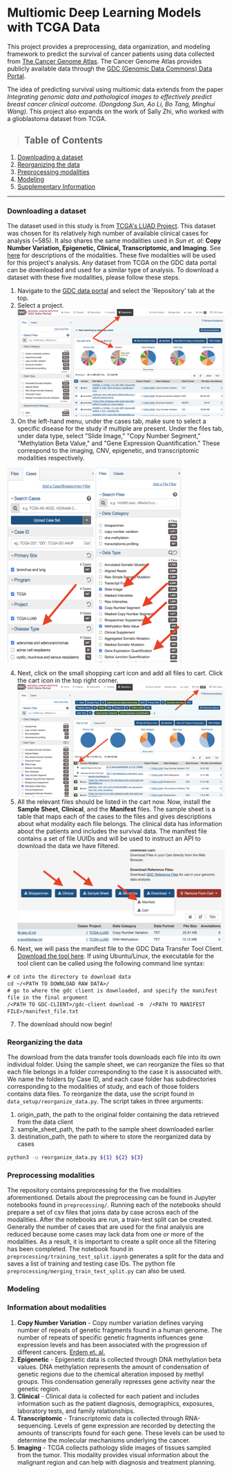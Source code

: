 # Multiomic Deep Learning Models with TCGA Data

This project provides a preprocessing, data organization, and modeling framework to predict the survival of cancer patients using data collected from [The Cancer Genome Atlas](https://www.cancer.gov/ccg/research/genome-sequencing/tcga). The Cancer Genome Atlas provides publicly available data through the [GDC (Genomic Data Commons) Data Portal](https://portal.gdc.cancer.gov/). 

The idea of predicting survival using multiomic data extends from the paper *Integrating genomic data and pathological images to effectively predict breast cancer clinical outcome. (Dongdong Sun, Ao Li, Bo Tang, Minghui Wang).* This project also expands on the work of Sally Zhi, who worked with a glioblastoma dataset from TCGA. 


>## Table of Contents
1. [Downloading a dataset](#downloading-a-dataset)
2. [Reorganizing the data](#reorganizing-the-data)
3. [Preprocessing modalities](#preprocessing-modalities)
4. [Modeling](#modeling)
5. [Supplementary Information](#information-about-modalities)
---
### Downloading a dataset
The dataset used in this study is from [TCGA's LUAD Project](https://portal.gdc.cancer.gov/projects/TCGA-LUAD). This dataset was chosen for its relatively high number of available clinical cases for analysis (~585). It also shares the same modalities used in *Sun et. al*: **Copy Number Variation, Epigenetic, Clinical, Transcriptomic, and Imaging**. See [here](#information-about-modalities) for descriptions of the modalities. These five modalities will be used for this project's analysis. Any dataset from TCGA on the GDC data portal can be downloaded and used for a similar type of analysis. To download a dataset with these five modalities, please follow these steps.
1. Navigate to the [GDC data portal](https://portal.gdc.cancer.gov/repository) and select the 'Repository' tab at the top.
2. Select a project.
![Image](docs/images/download_data_1.png)
3. On the left-hand menu, under the cases tab, make sure to select a specific disease for the study if multiple are present. Under the files tab, under data type, select "Slide Image," "Copy Number Segment," "Methylation Beta Value," and "Gene Expression Quantification." These correspond to the imaging, CNV, epigenetic, and transcriptomic modalities respectively. 
<p text-align="center">
  <img src="docs/images/download_data_2.png" width="200" height="450"/>
  <img src="docs/images/download_data_3.png" width="200" height="450" /> 
</p>

4. Next, click on the small shopping cart icon and add all files to cart. Click the cart icon in the top right corner. 
![Image](docs/images/download_data_4.png)
5. All the relevant files should be listed in the cart now. Now, install the **Sample Sheet**, **Clinical**, and the **Manifest** files. The sample sheet is a table that maps each of the cases to the files and gives descriptions about what modality each file belongs. The clinical data has information about the patients and includes the survival data. The manifest file contains a set of file UUIDs and will be used to instruct an API to download the data we have filtered.
![Image](docs/images/download_data_5.png) 
6. Next, we will pass the manifest file to the GDC Data Transfer Tool Client. [Download the tool here](https://gdc.cancer.gov/access-data/gdc-data-transfer-tool). If using Ubuntu/Linux, the executable for the tool client can be called using the following command line syntax:
```shell
# cd into the directory to download data
cd ~/<PATH TO DOWNLOAD RAW DATA>/
# go to where the gdc client is downloaded, and specify the manifest file in the final argument
/<PATH TO GDC-CLIENT>/gdc-client download -m  /<PATH TO MANIFEST FILE>/manifest_file.txt
```
7. The download should now begin!
### Reorganizing the data
The download from the data transfer tools downloads each file into its own individual folder. Using the sample sheet, we can reorganize the files so that each file belongs in a folder corresponding to the case it is associated with. We name the folders by Case ID, and each case folder has subdirectories corresponding to the modalities of study, and each of those folders contains data files.
To reorganize the data, use the script found in `data_setup/reorganize_data.py`. The script takes in three arguments:
1. origin_path, the path to the original folder containing the data retrieved from the data client
2. sample_sheet_path, the path to the sample sheet downloaded earlier
3. destination_path, the path to where to store the reorganized data by cases
```sh
python3 -u reorganize_data.py ${1} ${2} ${3}
```
### Preprocessing modalities
The repository contains preprocessing for the five modalities aforementioned. Details about the preprocessing can be found in Jupyter notebooks found in `preprocessing/`. Running each of the notebooks should prepare a set of csv files that joins data by case across each of the modalities. 
After the notebooks are run, a train-test split can be created. Generally the number of cases that are used for the final analysis are reduced because some cases may lack data from one or more of the modalities. As a result, it is important to create a split once all the filtering has been completed. The notebook found in `preprocessing/training_test_split.ipynb` generates a split for the data and saves a list of training and testing case IDs. The python file `preprocessing/merging_train_test_split.py` can also be used. 

### Modeling


### Information about modalities
1. **Copy Number Variation** - Copy number variation defines varying number of repeats of genetic fragments found in a human genome. The number of repeats of specific genetic fragments influences gene expression levels and has been associated with the progression of different cancers. [Erdem et. al.](https://onlinelibrary.wiley.com/doi/10.1002/mc.22664)
2. **Epigenetic** - Epigenetic data is collected through DNA methylation beta values. DNA methylation represents the amount of condensation of genetic regions due to the chemical alteration imposed by methyl groups. This condensation generally represses gene activity near the genetic region. 
3. **Clinical** - Clinical data is collected for each patient and includes information such as the patient diagnosis, demographics, exposures, laboratory tests, and family relationships.
4. **Transcriptomic** - Transcriptomic data is collected through RNA-sequencing. Levels of gene expression are recorded by detecting the amounts of transcripts found for each gene. These levels can be used to determine the molecular mechanisms underlying the cancer.
5. **Imaging** - TCGA collects pathology slide images of tissues sampled from the tumor. This modality provides visual information about the malignant region and can help with diagnosis and treatment planning.
